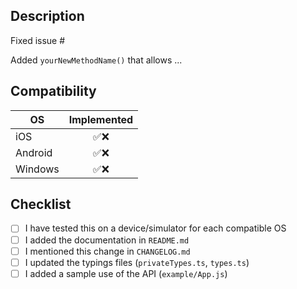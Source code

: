 <!--
Hi there and thank you for your change proposal!

Please fill out the following template to make the review process
as quick and smooth as possible.
-->

## Description

Fixed issue #<issue-number>

<!-- OR, if you're implementing a new feature: -->

Added `yourNewMethodName()` that allows ...

## Compatibility

| OS      | Implemented |
| ------- | :---------: |
| iOS     |    ✅❌     |
| Android |    ✅❌     |
| Windows |    ✅❌     |

## Checklist

<!-- Check completed item: [X] -->

* [ ] I have tested this on a device/simulator for each compatible OS
* [ ] I added the documentation in `README.md`
* [ ] I mentioned this change in `CHANGELOG.md`
* [ ] I updated the typings files (`privateTypes.ts`, `types.ts`)
* [ ] I added a sample use of the API (`example/App.js`)
